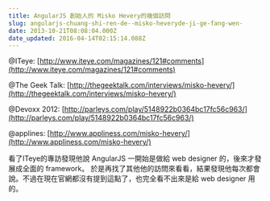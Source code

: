 ```yaml
---
title: AngularJS 創始人的 Misko Hevery的幾個訪問
slug: angularjs-chuang-shi-ren-de--misko-heveryde-ji-ge-fang-wen-
date: 2013-10-21T08:08:04.000Z
date_updated: 2016-04-14T02:15:14.088Z
---
```


@ITeye: [http://www.iteye.com/magazines/121#comments](http://www.iteye.com/magazines/121#comments)

@The Geek Talk: [http://thegeektalk.com/interviews/misko-hevery/](http://thegeektalk.com/interviews/misko-hevery/)

@Devoxx 2012: [http://parleys.com/play/5148922b0364bc17fc56c963/](http://parleys.com/play/5148922b0364bc17fc56c963/)

@applines: [http://www.appliness.com/misko-hevery/](http://www.appliness.com/misko-hevery/)

看了ITeye的專訪發現他說 AngularJS 一開始是做給 web designer 的，後來才發展成全面的 framework。 於是再找了其他他的訪問來看看，結果發現他每次都會說。不過在現在官網都沒有提到這點了，也完全看不出來是給 web designer 用的。
